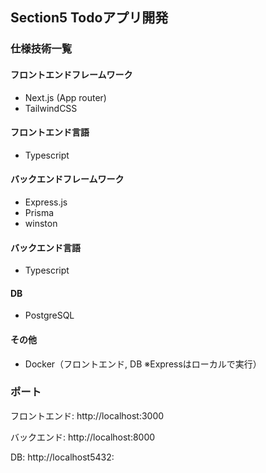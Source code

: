 ## Section5 Todoアプリ開発

### 仕様技術一覧

#### フロントエンドフレームワーク
* Next.js (App router)
* TailwindCSS
  
#### フロントエンド言語
* Typescript

#### バックエンドフレームワーク
* Express.js
* Prisma
* winston

#### バックエンド言語
* Typescript

#### DB
* PostgreSQL

#### その他
* Docker（フロントエンド, DB ※Expressはローカルで実行）

### ポート
フロントエンド: http://localhost:3000

バックエンド: http://localhost:8000

DB: http://localhost5432:



